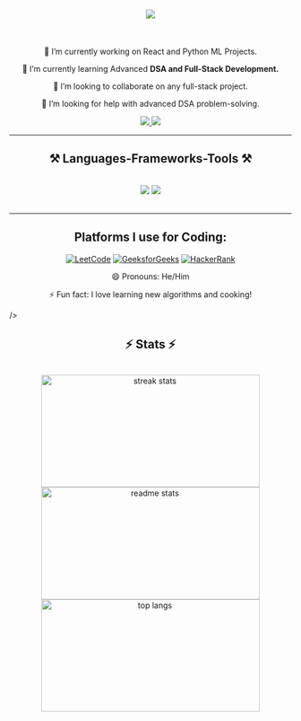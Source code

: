 <h1 align="center">
    <img src="https://readme-typing-svg.herokuapp.com/?font=Righteous&size=35&center=true&vCenter=true&width=500&height=70&duration=4000&lines=Hi+There!+👋;+I'm+Satyam+Kumar!;" />
</h1>

<br/>

<div align="center">

🔭 I’m currently working on React and Python ML Projects.

🌱 I’m currently learning Advanced **DSA and Full-Stack Development.**

👯 I’m looking to collaborate on any full-stack project.

🤔 I’m looking for help with advanced DSA problem-solving.

</div>

<div align="center"> 
  <a href="mailto:satyamvisa3005@gmail.com">
    <img src="https://img.shields.io/badge/Gmail-333333?style=for-the-badge&logo=gmail&logoColor=red" />
  </a>
    
  <a href="https://linkedin.com/in/satyam3005" target="_blank">
    <img src="https://img.shields.io/badge/LinkedIn-0077B5?style=for-the-badge&logo=linkedin&logoColor=white" />
  </a>
</div>

<hr/>

<h2 align="center">⚒️ Languages-Frameworks-Tools ⚒️</h2>
<br/>
<div align="center">
    <img src="https://skillicons.dev/icons?i=html,css,javascript,vscode,github" />
    <img src="https://skillicons.dev/icons?i=python,cpp,c,java,mysql" /><br>
</div>

<br/>
<hr/>

<div align="center">
<h2>Platforms I use for Coding:</h2>

[![LeetCode](https://img.shields.io/badge/LeetCode-FFA116?style=flat&logo=leetcode&logoColor=white)](https://leetcode.com/u/airsatyam/) 
[![GeeksforGeeks](https://img.shields.io/badge/GeeksforGeeks-0F9D58?style=flat&logo=geeksforgeeks&logoColor=white)](https://auth.geeksforgeeks.org/user/airsatyam) 
[![HackerRank](https://img.shields.io/badge/HackerRank-2EC866?style=flat&logo=hackerrank&logoColor=white)](https://www.hackerrank.com/satyamvisa3005)
</div>
<div align="center">
😄 Pronouns: He/Him
  
⚡ Fun fact: I love learning new algorithms and cooking! 
</div>

/>
<h2 align="center">⚡ Stats ⚡</h2>
<br>
<div align=center>
  <img width=390 height="200"  src="https://github-readme-streak-stats.herokuapp.com/?user=AirSatyam07&count_private=true&theme=react&border_radius=10" alt="streak stats"/><br>
  <img width=390 height="200" src="https://github-readme-stats.vercel.app/api?username=AirSatyam07&count_private=true&show_icons=true&theme=react&rank_icon=github&border_radius=10" alt="readme stats" />
  <br/>
  <img width=390 height="200" align="center" src="https://github-readme-stats.vercel.app/api/top-langs/?username=AirSatyam07&hide=HTML&langs_count=8&layout=compact&theme=react&border_radius=10&size_weight=0.5&count_weight=0.5" alt="top langs" />
</div>

<br/><br/>
